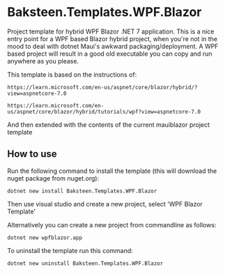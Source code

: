 # Baksteen.Templates.WPF.Blazor
Project template for hybrid WPF Blazor .NET 7 application. This is a nice entry point for a WPF based Blazor hybrid project, when you're not in the mood to deal with dotnet Maui's awkward packaging/deployment. A WPF based project will result in a good old executable you can copy and run anywhere as you please.

This template is based on the instructions of:

    https://learn.microsoft.com/en-us/aspnet/core/blazor/hybrid/?view=aspnetcore-7.0

    https://learn.microsoft.com/en-us/aspnet/core/blazor/hybrid/tutorials/wpf?view=aspnetcore-7.0

And then extended with the contents of the current mauiblazor project template

## How to use

Run the following command to install the template (this will download the nuget package from nuget.org):

    dotnet new install Baksteen.Templates.WPF.Blazor
    
Then use visual studio and create a new project, select 'WPF Blazor Template'

Alternatively you can create a new project from commandline as follows:

    dotnet new wpfblazor.app
  
To uninstall the template run this command:

    dotnet new uninstall Baksteen.Templates.WPF.Blazor
